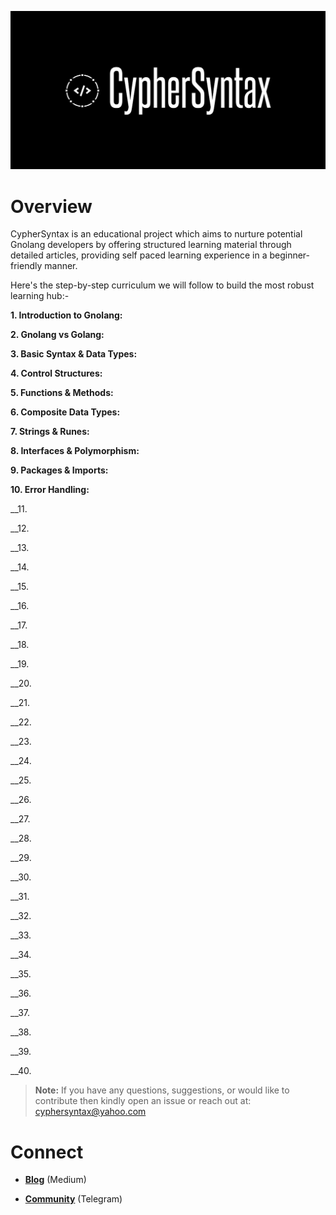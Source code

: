 ![Alt Image](https://github.com/Danish-Mahboob/CypherSyntax/blob/59c7984cfa85a5f215d67bdd50527b515f7880ed/Banner.jpg)

# Overview

CypherSyntax is an educational project which aims to nurture potential Gnolang developers by offering structured learning material through detailed articles, providing self paced learning experience in a beginner-friendly manner.


Here's the step-by-step curriculum we will follow to build the most robust learning hub:-

__1. Introduction to Gnolang:__

__2. Gnolang vs Golang:__

__3. Basic Syntax & Data Types:__

__4. Control Structures:__

__5. Functions & Methods:__

__6. Composite Data Types:__

__7. Strings & Runes:__

__8. Interfaces & Polymorphism:__

__9. Packages & Imports:__

__10. Error Handling:__

__11.

__12.

__13.

__14.

__15.

__16.

__17.

__18.

__19.

__20.

__21.

__22.

__23.

__24.

__25.

__26.

__27.

__28.

__29.

__30.

__31.

__32.

__33.

__34.

__35.

__36.

__37.

__38.

__39.

__40.


>__Note:__ If you have any questions, suggestions, or would like to contribute then kindly open an issue or reach out at: cyphersyntax@yahoo.com


# Connect
+ __[Blog](https://medium.com/@cyphersyntax)__ (Medium)

+ __[Community](https://t.me/cyphersyntax)__ (Telegram)

